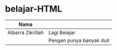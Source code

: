 # belajar-HTML
| Nama              |                          |
| ----------------- | ------------------------ |
| Albarra Zikrillah | Lagi Belajar             |
|                   | Pengen punya banyak duit |
